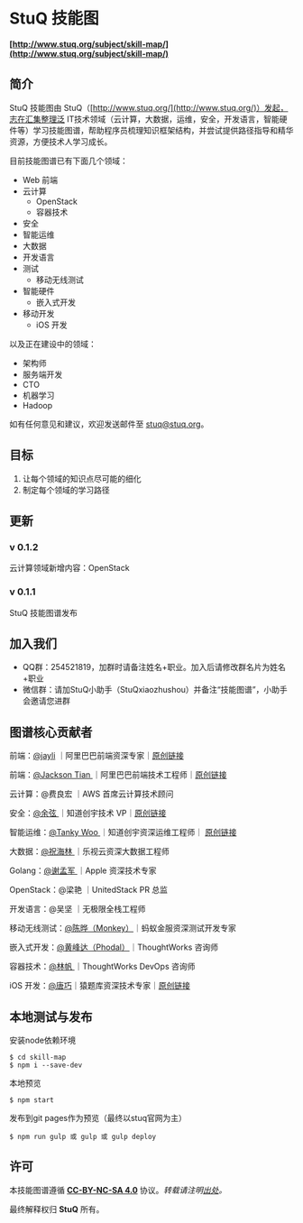 # StuQ 技能图
**[http://www.stuq.org/subject/skill-map/](http://www.stuq.org/subject/skill-map/)**

## 简介

StuQ 技能图由 StuQ（[http://www.stuq.org/](http://www.stuq.org/)）发起，志在汇集整理泛 IT技术领域（云计算，大数据，运维，安全，开发语言，智能硬件等）学习技能图谱，帮助程序员梳理知识框架结构，并尝试提供路径指导和精华资源，方便技术人学习成长。

目前技能图谱已有下面几个领域：

- Web 前端
- 云计算
  - OpenStack
  - 容器技术
- 安全
- 智能运维
- 大数据 
- 开发语言
- 测试
  - 移动无线测试
- 智能硬件
  - 嵌入式开发
- 移动开发
  - iOS 开发


以及正在建设中的领域：

- 架构师
- 服务端开发
- CTO
- 机器学习
- Hadoop

如有任何意见和建议，欢迎发送邮件至 [stuq@stuq.org](mailto:stuq@stuq.org?subject=StuQ技能图谱)。

## 目标

1. 让每个领域的知识点尽可能的细化
2. 制定每个领域的学习路径

## 更新

### v 0.1.2
云计算领域新增内容：OpenStack

### v 0.1.1

StuQ 技能图谱发布

## 加入我们
- QQ群：254521819，加群时请备注姓名+职业。加入后请修改群名片为姓名+职业
- 微信群：请加StuQ小助手（StuQxiaozhushou）并备注“技能图谱”，小助手会邀请您进群


## 图谱核心贡献者
前端：[@jayli](https://github.com/jayli/) ｜阿里巴巴前端资深专家｜[原创链接](https://github.com/jayli/jayli.github.com/issues/16)

前端：[@Jackson Tian ](https://github.com/JacksonTian) ｜阿里巴巴前端技术工程师｜[原创链接](https://github.com/JacksonTian/fks)

云计算：@费良宏 ｜AWS 首席云计算技术顾问

安全：[@余弦 ](https://github.com/evilcos) ｜知道创宇技术 VP｜[原创链接](http://blog.knownsec.com/Knownsec_RD_Checklist/v3.0.html)

智能运维：[@Tanky Woo ](https://github.com/tankywoo)｜知道创宇资深运维工程师｜ [原创链接](http://blog.knownsec.com/2015/03/how-many-basic-skills-should-a-operation-and-maintenance-engineer-get/)

大数据：[@祝海林 ](https://github.com/allwefantasy)｜乐视云资深大数据工程师

Golang：[@谢孟军 ](https://github.com/astaxie)｜Apple 资深技术专家

OpenStack：@梁艳 ｜UnitedStack PR 总监

开发语言：@吴坚 ｜无极限全栈工程师

移动无线测试：[@陈晔（Monkey）](https://github.com/monkeytest15)｜蚂蚁金服资深测试开发专家

嵌入式开发：[@黄峰达（Phodal）](https://github.com/phodal)｜ThoughtWorks 咨询师

容器技术：[@林帆 ](https://github.com/linfan)｜ThoughtWorks DevOps 咨询师

iOS 开发：[@唐巧](https://github.com/tangqiaoboy)｜猿题库资深技术专家｜[原创链接](https://gist.github.com/tangqiaoboy/5fadd9ba398277680b87)

## 本地测试与发布

安装node依赖环境

```
$ cd skill-map
$ npm i --save-dev
```

本地预览

```
$ npm start
```

发布到git pages作为预览（最终以stuq官网为主）

```
$ npm run gulp 或 gulp 或 gulp deploy
```

## 许可
本技能图谱遵循 **[CC-BY-NC-SA 4.0](https://creativecommons.org/licenses/by-nc-sa/4.0/)** 协议。*转载请注明[出处](http://www.stuq.org/subject/skill-map/)。*

最终解释权归 **StuQ** 所有。
